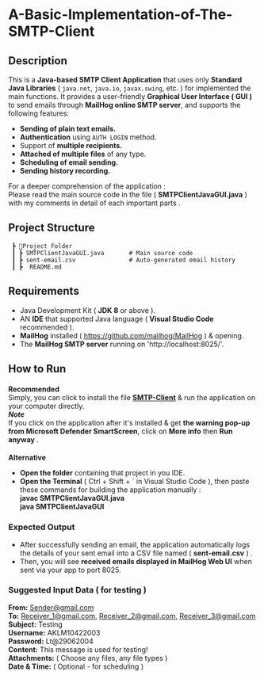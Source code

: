 # A-Basic-Implementation-of-The-SMTP-Client

## Description

This is a **Java-based SMTP Client Application** that uses only **Standard Java Libraries** ( `java.net`, `java.io`, `javax.swing`, etc. ) for implemented the main functions. It provides a user-friendly **Graphical User Interface ( GUI )** to send emails through **MailHog online SMTP server**, and supports the following features:

- **Sending of plain text emails.**
- **Authentication** using `AUTH LOGIN` method.
- Support of **multiple recipients.**
- **Attached of multiple files** of any type.
- **Scheduling of email sending.** 
- **Sending history recording.** 

> 

For a deeper comprehension of the application : <br>
Please read the main source code in the file ( **SMTPClientJavaGUI.java** ) with my comments in detail of each important parts .



## Project Structure
```
 ┣ 📂Project Folder
 ┃ ┣ SMTPClientJavaGUI.java       # Main source code
 ┃ ┣ sent-email.csv               # Auto-generated email history
 ┃ ┣  README.md
```





## Requirements

- Java Development Kit ( **JDK 8** or above ).
- AN **IDE** that supported Java language  ( **Visual Studio Code** recommended ).
- **MailHog** installed ( https://github.com/mailhog/MailHog ) & opening.
- The **MailHog SMTP server** running on 'http://localhost:8025/'.



## How to Run
####
**Recommended**  
Simply, you can click to install the file **[SMTP-Client](https://github.com/lethaian29062004/A-Basic-Implementation-of-An-SMTP-Client/raw/main/SMTP-Client.exe)** & run the application on your computer directly. <br>
***Note*** <br>
If you click on the application after it's installed & get **the warning pop-up from Microsoft Defender SmartScreen**, click on **More info** then **Run anyway** .


####
**Alternative**
- **Open the folder** containing that project in you IDE.
- **Open the Terminal** ( Ctrl + Shift + ` in Visual Studio Code ), then paste these commands for building the application manually : <br> 
  **javac SMTPClientJavaGUI.java** <br>
  **java SMTPClientJavaGUI**



### Expected Output
- After successfully sending an email, the application automatically logs the details of your sent email into a CSV file named  ( **sent-email.csv** ) .
- Then, you will see **received emails displayed in MailHog Web UI** when sent via your app to port 8025.





### Suggested Input Data ( for testing )
**From:** Sender@gmail.com  
**To:** Receiver_1@gmail.com, Receiver_2@gmail.com, Receiver_3@gmail.com  
**Subject:** Testing  
**Username:** AKLM10422003  
**Password:** Lt@29062004  
**Content:** This message is used for testing!  
**Attachments:** ( Choose any files, any file types )  
**Date & Time:** ( Optional - for scheduling )

